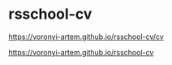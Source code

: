 # rsschool-cv

https://voronyi-artem.github.io/rsschool-cv/cv

https://voronyi-artem.github.io/rsschool-cv